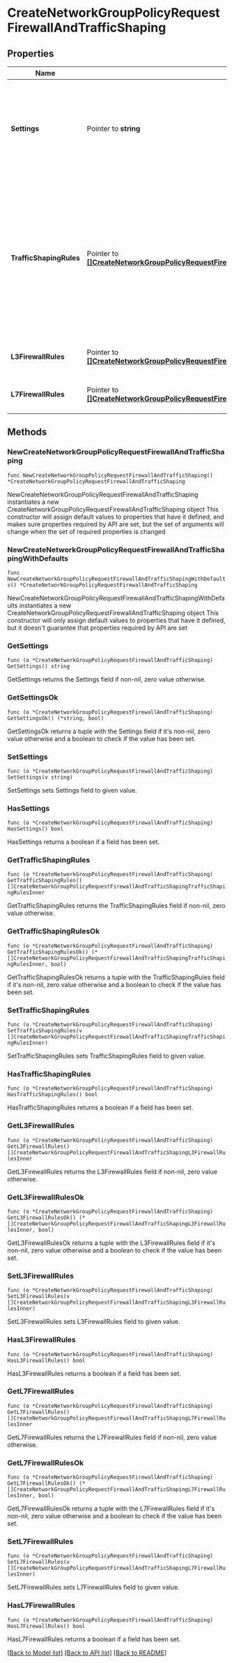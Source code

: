 # CreateNetworkGroupPolicyRequestFirewallAndTrafficShaping

## Properties

Name | Type | Description | Notes
------------ | ------------- | ------------- | -------------
**Settings** | Pointer to **string** | How firewall and traffic shaping rules are enforced. Can be &#39;network default&#39;, &#39;ignore&#39; or &#39;custom&#39;. | [optional] 
**TrafficShapingRules** | Pointer to [**[]CreateNetworkGroupPolicyRequestFirewallAndTrafficShapingTrafficShapingRulesInner**](CreateNetworkGroupPolicyRequestFirewallAndTrafficShapingTrafficShapingRulesInner.md) |     An array of traffic shaping rules. Rules are applied in the order that     they are specified in. An empty list (or null) means no rules. Note that     you are allowed a maximum of 8 rules.  | [optional] 
**L3FirewallRules** | Pointer to [**[]CreateNetworkGroupPolicyRequestFirewallAndTrafficShapingL3FirewallRulesInner**](CreateNetworkGroupPolicyRequestFirewallAndTrafficShapingL3FirewallRulesInner.md) | An ordered array of the L3 firewall rules | [optional] 
**L7FirewallRules** | Pointer to [**[]CreateNetworkGroupPolicyRequestFirewallAndTrafficShapingL7FirewallRulesInner**](CreateNetworkGroupPolicyRequestFirewallAndTrafficShapingL7FirewallRulesInner.md) | An ordered array of L7 firewall rules | [optional] 

## Methods

### NewCreateNetworkGroupPolicyRequestFirewallAndTrafficShaping

`func NewCreateNetworkGroupPolicyRequestFirewallAndTrafficShaping() *CreateNetworkGroupPolicyRequestFirewallAndTrafficShaping`

NewCreateNetworkGroupPolicyRequestFirewallAndTrafficShaping instantiates a new CreateNetworkGroupPolicyRequestFirewallAndTrafficShaping object
This constructor will assign default values to properties that have it defined,
and makes sure properties required by API are set, but the set of arguments
will change when the set of required properties is changed

### NewCreateNetworkGroupPolicyRequestFirewallAndTrafficShapingWithDefaults

`func NewCreateNetworkGroupPolicyRequestFirewallAndTrafficShapingWithDefaults() *CreateNetworkGroupPolicyRequestFirewallAndTrafficShaping`

NewCreateNetworkGroupPolicyRequestFirewallAndTrafficShapingWithDefaults instantiates a new CreateNetworkGroupPolicyRequestFirewallAndTrafficShaping object
This constructor will only assign default values to properties that have it defined,
but it doesn't guarantee that properties required by API are set

### GetSettings

`func (o *CreateNetworkGroupPolicyRequestFirewallAndTrafficShaping) GetSettings() string`

GetSettings returns the Settings field if non-nil, zero value otherwise.

### GetSettingsOk

`func (o *CreateNetworkGroupPolicyRequestFirewallAndTrafficShaping) GetSettingsOk() (*string, bool)`

GetSettingsOk returns a tuple with the Settings field if it's non-nil, zero value otherwise
and a boolean to check if the value has been set.

### SetSettings

`func (o *CreateNetworkGroupPolicyRequestFirewallAndTrafficShaping) SetSettings(v string)`

SetSettings sets Settings field to given value.

### HasSettings

`func (o *CreateNetworkGroupPolicyRequestFirewallAndTrafficShaping) HasSettings() bool`

HasSettings returns a boolean if a field has been set.

### GetTrafficShapingRules

`func (o *CreateNetworkGroupPolicyRequestFirewallAndTrafficShaping) GetTrafficShapingRules() []CreateNetworkGroupPolicyRequestFirewallAndTrafficShapingTrafficShapingRulesInner`

GetTrafficShapingRules returns the TrafficShapingRules field if non-nil, zero value otherwise.

### GetTrafficShapingRulesOk

`func (o *CreateNetworkGroupPolicyRequestFirewallAndTrafficShaping) GetTrafficShapingRulesOk() (*[]CreateNetworkGroupPolicyRequestFirewallAndTrafficShapingTrafficShapingRulesInner, bool)`

GetTrafficShapingRulesOk returns a tuple with the TrafficShapingRules field if it's non-nil, zero value otherwise
and a boolean to check if the value has been set.

### SetTrafficShapingRules

`func (o *CreateNetworkGroupPolicyRequestFirewallAndTrafficShaping) SetTrafficShapingRules(v []CreateNetworkGroupPolicyRequestFirewallAndTrafficShapingTrafficShapingRulesInner)`

SetTrafficShapingRules sets TrafficShapingRules field to given value.

### HasTrafficShapingRules

`func (o *CreateNetworkGroupPolicyRequestFirewallAndTrafficShaping) HasTrafficShapingRules() bool`

HasTrafficShapingRules returns a boolean if a field has been set.

### GetL3FirewallRules

`func (o *CreateNetworkGroupPolicyRequestFirewallAndTrafficShaping) GetL3FirewallRules() []CreateNetworkGroupPolicyRequestFirewallAndTrafficShapingL3FirewallRulesInner`

GetL3FirewallRules returns the L3FirewallRules field if non-nil, zero value otherwise.

### GetL3FirewallRulesOk

`func (o *CreateNetworkGroupPolicyRequestFirewallAndTrafficShaping) GetL3FirewallRulesOk() (*[]CreateNetworkGroupPolicyRequestFirewallAndTrafficShapingL3FirewallRulesInner, bool)`

GetL3FirewallRulesOk returns a tuple with the L3FirewallRules field if it's non-nil, zero value otherwise
and a boolean to check if the value has been set.

### SetL3FirewallRules

`func (o *CreateNetworkGroupPolicyRequestFirewallAndTrafficShaping) SetL3FirewallRules(v []CreateNetworkGroupPolicyRequestFirewallAndTrafficShapingL3FirewallRulesInner)`

SetL3FirewallRules sets L3FirewallRules field to given value.

### HasL3FirewallRules

`func (o *CreateNetworkGroupPolicyRequestFirewallAndTrafficShaping) HasL3FirewallRules() bool`

HasL3FirewallRules returns a boolean if a field has been set.

### GetL7FirewallRules

`func (o *CreateNetworkGroupPolicyRequestFirewallAndTrafficShaping) GetL7FirewallRules() []CreateNetworkGroupPolicyRequestFirewallAndTrafficShapingL7FirewallRulesInner`

GetL7FirewallRules returns the L7FirewallRules field if non-nil, zero value otherwise.

### GetL7FirewallRulesOk

`func (o *CreateNetworkGroupPolicyRequestFirewallAndTrafficShaping) GetL7FirewallRulesOk() (*[]CreateNetworkGroupPolicyRequestFirewallAndTrafficShapingL7FirewallRulesInner, bool)`

GetL7FirewallRulesOk returns a tuple with the L7FirewallRules field if it's non-nil, zero value otherwise
and a boolean to check if the value has been set.

### SetL7FirewallRules

`func (o *CreateNetworkGroupPolicyRequestFirewallAndTrafficShaping) SetL7FirewallRules(v []CreateNetworkGroupPolicyRequestFirewallAndTrafficShapingL7FirewallRulesInner)`

SetL7FirewallRules sets L7FirewallRules field to given value.

### HasL7FirewallRules

`func (o *CreateNetworkGroupPolicyRequestFirewallAndTrafficShaping) HasL7FirewallRules() bool`

HasL7FirewallRules returns a boolean if a field has been set.


[[Back to Model list]](../README.md#documentation-for-models) [[Back to API list]](../README.md#documentation-for-api-endpoints) [[Back to README]](../README.md)


